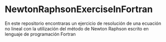 # NewtonRaphsonExerciseInFortran
En este repositorio encontraras un ejercicio de resolución de una ecuación no lineal con la utilización del método de Newton Raphson escrito en lenguaje de programación Fortran
